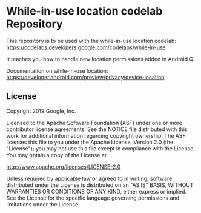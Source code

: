 While-in-use location codelab Repository
=====================

This repository is to be used with the while-in-use location codelab:
https://codelabs.developers.google.com/codelabs/while-in-use

It teaches you how to handle new location permissions added in Android Q.

Documentation on while-in-use location:
https://developer.android.com/preview/privacy/device-location

License
-------

Copyright 2019 Google, Inc.

Licensed to the Apache Software Foundation (ASF) under one or more contributor
license agreements.  See the NOTICE file distributed with this work for
additional information regarding copyright ownership.  The ASF licenses this
file to you under the Apache License, Version 2.0 (the "License"); you may not
use this file except in compliance with the License.  You may obtain a copy of
the License at

  http://www.apache.org/licenses/LICENSE-2.0

Unless required by applicable law or agreed to in writing, software
distributed under the License is distributed on an "AS IS" BASIS, WITHOUT
WARRANTIES OR CONDITIONS OF ANY KIND, either express or implied.  See the
License for the specific language governing permissions and limitations under
the License.
